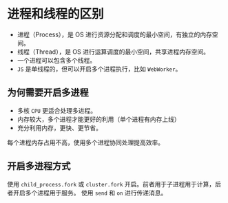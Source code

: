 # 进程和线程的区别

- 进程（Process），是 OS 进行资源分配和调度的最小空间，有独立的内存空间。
- 线程（Thread），是 OS 进行运算调度的最小空间，共享进程内存空间。
- 一个进程可以包含多个线程。
- `JS` 是单线程的，但可以开启多个进程执行，比如 `WebWorker`。

## 为何需要开启多进程

- 多核 `CPU` 更适合处理多进程。
- 内存较大，多个进程才能更好的利用（单个进程有内存上线）
- 充分利用内存，更快、更节省。

每个进程内存占用不高，使用多个进程协同处理提高效率。

## 开启多进程方式

使用 `child_process.fork` 或 `cluster.fork` 开启。前者用于子进程用于计算，后者开启多个进程用于服务。
使用 `send` 和 `on` 进行传递消息。